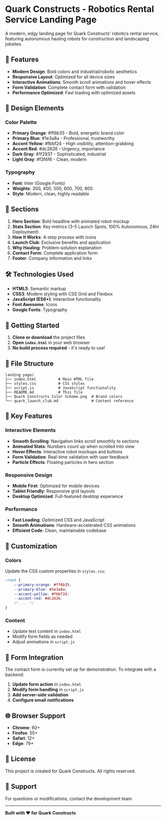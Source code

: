 # Quark Constructs - Robotics Rental Service Landing Page

A modern, edgy landing page for Quark Constructs' robotics rental service, featuring autonomous hauling robots for construction and landscaping jobsites.

## 🚀 Features

- **Modern Design**: Bold colors and industrial/robotic aesthetics
- **Responsive Layout**: Optimized for all device sizes
- **Interactive Animations**: Smooth scroll animations and hover effects
- **Form Validation**: Complete contact form with validation
- **Performance Optimized**: Fast loading with optimized assets

## 🎨 Design Elements

### Color Palette
- **Primary Orange**: #ff6b35 - Bold, energetic brand color
- **Primary Blue**: #1e3a8a - Professional, trustworthy
- **Accent Yellow**: #fbbf24 - High visibility, attention-grabbing
- **Accent Red**: #dc2626 - Urgency, importance
- **Dark Gray**: #1f2937 - Sophisticated, industrial
- **Light Gray**: #f3f4f6 - Clean, modern

### Typography
- **Font**: Inter (Google Fonts)
- **Weights**: 300, 400, 500, 600, 700, 800
- **Style**: Modern, clean, highly readable

## 📱 Sections

1. **Hero Section**: Bold headline with animated robot mockup
2. **Stats Section**: Key metrics (3-5 Launch Spots, 100% Autonomous, 24hr Deployment)
3. **How It Works**: 4-step process with icons
4. **Launch Club**: Exclusive benefits and application
5. **Why Hauling**: Problem-solution explanation
6. **Contact Form**: Complete application form
7. **Footer**: Company information and links

## 🛠️ Technologies Used

- **HTML5**: Semantic markup
- **CSS3**: Modern styling with CSS Grid and Flexbox
- **JavaScript (ES6+)**: Interactive functionality
- **Font Awesome**: Icons
- **Google Fonts**: Typography

## 🚀 Getting Started

1. **Clone or download** the project files
2. **Open `index.html`** in your web browser
3. **No build process required** - it's ready to use!

## 📁 File Structure

```
landing page/
├── index.html          # Main HTML file
├── styles.css          # CSS styles
├── script.js           # JavaScript functionality
├── README.md           # This file
├── Quark Constructs Color Scheme.png  # Brand colors
└── quark_launch_club.md               # Content reference
```

## 🎯 Key Features

### Interactive Elements
- **Smooth Scrolling**: Navigation links scroll smoothly to sections
- **Animated Stats**: Numbers count up when scrolled into view
- **Hover Effects**: Interactive robot mockups and buttons
- **Form Validation**: Real-time validation with user feedback
- **Particle Effects**: Floating particles in hero section

### Responsive Design
- **Mobile First**: Optimized for mobile devices
- **Tablet Friendly**: Responsive grid layouts
- **Desktop Optimized**: Full-featured desktop experience

### Performance
- **Fast Loading**: Optimized CSS and JavaScript
- **Smooth Animations**: Hardware-accelerated CSS animations
- **Efficient Code**: Clean, maintainable codebase

## 🎨 Customization

### Colors
Update the CSS custom properties in `styles.css`:
```css
:root {
    --primary-orange: #ff6b35;
    --primary-blue: #1e3a8a;
    --accent-yellow: #fbbf24;
    --accent-red: #dc2626;
    /* ... */
}
```

### Content
- Update text content in `index.html`
- Modify form fields as needed
- Adjust animations in `script.js`

## 📧 Form Integration

The contact form is currently set up for demonstration. To integrate with a backend:

1. **Update form action** in `index.html`
2. **Modify form handling** in `script.js`
3. **Add server-side validation**
4. **Configure email notifications**

## 🌐 Browser Support

- **Chrome**: 60+
- **Firefox**: 55+
- **Safari**: 12+
- **Edge**: 79+

## 📄 License

This project is created for Quark Constructs. All rights reserved.

## 🤝 Support

For questions or modifications, contact the development team.

---

**Built with ❤️ for Quark Constructs**
